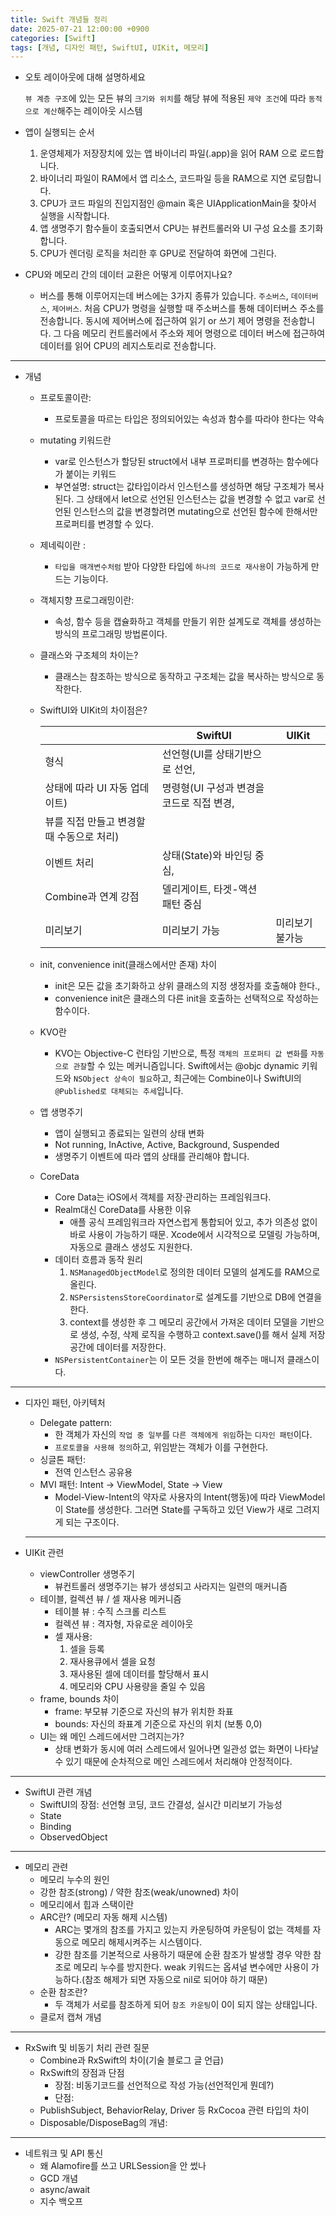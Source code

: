 ```yaml
---
title: Swift 개념들 정리
date: 2025-07-21 12:00:00 +0900
categories: [Swift]
tags: [개념, 디자인 패턴, SwiftUI, UIKit, 메모리]
---
```


- 오토 레이아웃에 대해 설명하세요
    
    `뷰 계층 구조`에 있는 모든 뷰의 `크기와 위치`를 해당 뷰에 적용된 `제약 조건`에 따라 `동적으로 계산`해주는 레이아웃 시스템
    
- 앱이 실행되는 순서
    1. 운영체제가 저장장치에 있는 앱 바이너리 파일(.app)을 읽어 RAM 으로 로드합니다.
    2. 바이너리 파일이 RAM에서 앱 리소스, 코드파일 등을 RAM으로 지연 로딩합니다.
    3. CPU가 코드 파일의 진입지점인 @main 혹은 UIApplicationMain을 찾아서 실행을 시작합니다.
    4. 앱 생명주기 함수들이 호출되면서 CPU는 뷰컨트롤러와 UI 구성 요소를 초기화 합니다.
    5. CPU가 렌더링 로직을 처리한 후 GPU로 전달하여 화면에 그린다.
    
- CPU와 메모리 간의 데이터 교환은 어떻게 이루어지나요?
    - 버스를 통해 이루어지는데 버스에는 3가지 종류가 있습니다. `주소버스`, `데이터버스`, `제어버스`.
    처음 CPU가 명령을 실행할 때 주소버스를 통해 데이터버스 주소를 전송합니다. 동시에 제어버스에 접근하여 읽기 or 쓰기 제어 명령을 전송합니다. 그 다음 메모리 컨트롤러에서 주소와 제어 명령으로 데이터 버스에 접근하여 데이터를 읽어 CPU의 레지스토리로 전송합니다.

---

- 개념
    - 프로토콜이란:
        - 프로토콜을 따르는 타입은 정의되어있는 속성과 함수를 따라야 한다는 약속
    - mutating 키워드란
        - var로 인스턴스가 할당된 struct에서 내부 프로퍼티를 변경하는 함수에다가 붙이는 키워드
        - 부연설명: struct는 값타입이라서 인스턴스를 생성하면 해당 구조체가 복사된다. 
        그 상태에서 let으로 선언된 인스턴스는 값을 변경할 수 없고 var로 선언된 인스턴스의 값을 변경할려면 mutating으로 선언된 함수에 한해서만 프로퍼티를 변경할 수 있다.
    - 제네릭이란 :
        - `타입을 매개변수처럼` 받아 다양한 타입에 `하나의 코드로 재사용`이 가능하게 만드는 기능이다.
    - 객체지향 프로그래밍이란:
        - 속성, 함수 등을 캡슐화하고 객체를 만들기 위한 설계도로 객체를 생성하는 방식의 프로그래밍 방법론이다.
    - 클래스와 구조체의 차이는?
        - 클래스는 참조하는 방식으로 동작하고 구조체는 값을 복사하는 방식으로 동작한다.
    - SwiftUI와 UIKit의 차이점은?
        
        
        |  | SwiftUI | UIKit |
        | --- | --- | --- |
        | 형식 | 선언형(UI를 상태기반으로 선언, 
        상태에 따라 UI 자동 업데이트) | 명령형(UI 구성과 변경을 코드로 직접 변경, 
        뷰를 직접 만들고 변경할 때 수동으로 처리) |
        | 이벤트 처리 | 상태(State)와 바인딩 중심,
        Combine과 연계 강점 | 델리게이트, 타겟-액션 패턴 중심 |
        | 미리보기 | 미리보기 가능 | 미리보기 불가능 |
    - init, convenience init(클래스에서만 존재) 차이
        - init은 모든 값을 초기화하고 상위 클래스의 지정 생정자를 호출해야 한다.,
        - convenience init은 클래스의 다른 init을 호출하는 선택적으로 작성하는 함수이다.
    - KVO란
        - KVO는 Objective-C 런타임 기반으로, 특정 `객체의 프로퍼티 값 변화`를 `자동으로 관찰`할 수 있는 메커니즘입니다.
        Swift에서는 @objc dynamic 키워드와 `NSObject 상속이 필요`하고, 최근에는 Combine이나 SwiftUI의 `@Published로 대체되는 추세`입니다.
    - 앱 생명주기
        - 앱이 실행되고 종료되는 일련의 상태 변화
        - Not running, InActive, Active, Background, Suspended
        - 생명주기 이벤트에 따라 앱의 상태를 관리해야 합니다.
    - CoreData
        - Core Data는 iOS에서 객체를 저장·관리하는 프레임워크다.
        - Realm대신 CoreData를 사용한 이유
            - 애플 공식 프레임워크라 자연스럽게 통합되어 있고, 추가 의존성 없이 바로 사용이 가능하기 때문. Xcode에서 시각적으로 모델링 가능하며, 자동으로 클래스 생성도 지원한다.
        - 데이터 흐름과 동작 원리
            1. `NSManagedObjectModel`로 정의한 데이터 모델의 설계도를 RAM으로 올린다.
            2. `NSPersistensStoreCoordinator`로 설계도를 기반으로 DB에 연결을 한다.
            3. context를 생성한 후 그 메모리 공간에서 가져온 데이터 모델을 기반으로 생성, 수정, 삭제 로직을 수행하고 context.save()를 해서 실제 저장 공간에 데이터를 저장한다.
        - `NSPersistentContainer`는 이 모든 것을 한번에 해주는 매니저 클래스이다.

---

- 디자인 패턴, 아키텍처
    - Delegate pattern:
        - 한 객체가 자신의 `작업 중 일부`를 `다른 객체에게 위임`하는 `디자인 패턴`이다.
        - `프로토콜을 사용해 정의`하고, 위임받는 객체가 이를 구현한다.
    - 싱글톤 패턴:
        - 전역 인스턴스 공유용
    - MVI 패턴: Intent → ViewModel, State → View
        - Model-View-Intent의 약자로 사용자의 Intent(행동)에 따라 ViewModel이 State를 생성한다. 그러면 State를 구독하고 있던 View가 새로 그려지게 되는 구조이다.
    
    ---
    
- UIKit 관련
    - viewController 생명주기
        - 뷰컨트롤러 생명주기는 뷰가 생성되고 사라지는 일련의 매커니즘
    - 테이블, 컬렉션 뷰 / 셀 재사용 메커니즘
        - 테이블 뷰 : 수직 스크롤 리스트
        - 컬렉션 뷰 : 격자형, 자유로운 레이아웃
        - 셀 재사용:
            1. 셀을 등록
            2. 재사용큐에서 셀을 요청
            3. 재사용된 셀에 데이터를 할당해서 표시
            4. 메모리와 CPU 사용량을 줄일 수 있음
    - frame, bounds 차이
        - frame: 부모뷰 기준으로 자신의 뷰가 위치한 좌표
        - bounds: 자신의 좌표계 기준으로 자신의 위치 (보통 0,0)
    - UI는 왜 메인 스레드에서만 그려지는가?
        - 상태 변화가 동시에 여러 스레드에서 일어나면 일관성 없는 화면이 나타날 수 있기 때문에 순차적으로 메인 스레드에서 처리해야 안정적이다.

---

- SwiftUI 관련 개념
    - SwiftUI의 장점: 선언형 코딩, 코드 간결성, 실시간 미리보기 가능성
    - State
    - Binding
    - ObservedObject

---

- 메모리 관련
    - 메모리 누수의 원인
    - 강한 참조(strong) / 약한 참조(weak/unowned) 차이
    - 메모리에서 힙과 스택이란
    - ARC란? (메모리 자동 해제 시스템)
        - ARC는 몇개의 참조를 가지고 있는지 카운팅하여 카운팅이 없는 객체를 자동으로 메모리 해제시켜주는 시스템이다.
        - 강한 참조를 기본적으로 사용하기 때문에 순환 참조가 발생할 경우 약한 참조로 메모리 누수를 방지한다. weak 키워드는 옵셔널 변수에만 사용이 가능하다.(참조 해제가 되면 자동으로 nil로 되어야 하기 때문)
    - 순환 참조란?
        - 두 객체가 서로를 참조하게 되어 `참조 카운팅`이 0이 되지 않는 상태입니다.
    - 클로저 캡쳐 개념

---

- RxSwift 및 비동기 처리 관련 질문
    - Combine과 RxSwift의 차이(기술 블로그 글 언급)
    - RxSwift의 장점과 단점
        - 장점: 비동기코드를 선언적으로 작성 가능(선언적인게 뭔데?)
        - 단점:
    - PublishSubject, BehaviorRelay, Driver 등 RxCocoa 관련 타입의 차이
    - Disposable/DisposeBag의 개념:

---

- 네트워크 및 API 통신
    - 왜 Alamofire를 쓰고 URLSession을 안 썼나
    - GCD 개념
    - async/await
    - 지수 백오프
